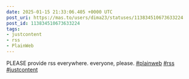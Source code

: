 ```yaml
---
date: 2025-01-15 21:33:06.405 +0000 UTC
post_uri: https://mas.to/users/dima23/statuses/113834510673633224
post_id: 113834510673633224
tags:
- justcontent
- rss
- PlainWeb
---
```

PLEASE provide rss everywhere. everyone, please. [#plainweb](https://mas.to/tags/plainweb) [#rss](https://mas.to/tags/rss) [#justcontent](https://mas.to/tags/justcontent)


